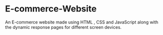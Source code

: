 # E-commerce-Website
An E-commerce website made using HTML , CSS and  JavaScript along with the dynamic response pages for different screen devices.
